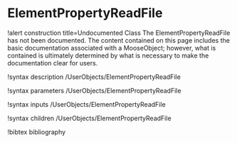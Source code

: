 <!-- MOOSE Documentation Stub: Remove this when content is added. -->

# ElementPropertyReadFile

!alert construction title=Undocumented Class
The ElementPropertyReadFile has not been documented. The content contained on this page
includes the basic documentation associated with a MooseObject; however, what is contained is
ultimately determined by what is necessary to make the documentation clear for users.

!syntax description /UserObjects/ElementPropertyReadFile

!syntax parameters /UserObjects/ElementPropertyReadFile

!syntax inputs /UserObjects/ElementPropertyReadFile

!syntax children /UserObjects/ElementPropertyReadFile

!bibtex bibliography
